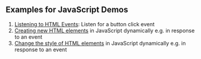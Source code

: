 ## Examples for JavaScript Demos

1. [Listening to HTML Events](https://htmlpreview.github.io/?https://raw.githubusercontent.com/ciseng/WebDemos/main/js-helloworld.html): Listen for a button click event
2. [Creating new HTML elements](https://htmlpreview.github.io/?https://raw.githubusercontent.com/ciseng/WebDemos/main/list.html) in JavaScript dynamically e.g. in response to an event
3. [Change the style of HTML elements](https://htmlpreview.github.io/?https://raw.githubusercontent.com/ciseng/WebDemos/main/colorsButtons.html) in JavaScript dynamically e.g. in response to an event

